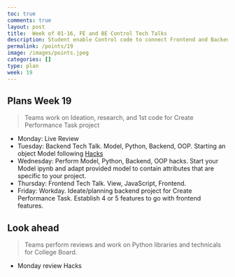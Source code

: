 ```yaml
---
toc: true
comments: true
layout: post
title:  Week of 01-16, FE and BE Control Tech Talks
description: Student enable Control code to connect Frontend and Backend development for their Create Performance Task project
permalink: /points/19
image: /images/points.jpeg
categories: []
type: plan
week: 19
---
```


## Plans Week 19
> Teams work on Ideation, research, and 1st code for Create Performance Task project
- Monday: Live Review
- Tuesday: Backend Tech Talk.  Model, Python, Backend, OOP.  Starting an object Model following [Hacks](https://nighthawkcoders.github.io/APCSP//2023/01/03/PBL-model.html#Hacks)
- Wednesday: Perform Model, Python, Backend, OOP hacks.  Start your Model ipynb and adapt provided model to contain attributes that are specific to your project.
- Thursday: Frontend Tech Talk.  View, JavaScript, Frontend.  
- Friday: Workday. Ideate/planning backend project for Create Performance Task.  Establish 4 or 5 features to go with frontend features.

## Look ahead
> Teams perform reviews and work on Python libraries and technicals for College Board.
- Monday review Hacks

